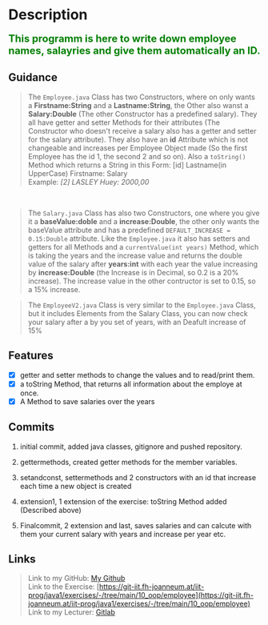 # Description
<span style="color:green; font-size:20px"><b>
This programm is here to write down employee names, salayries and give them automatically an ID.</b>
</span>

## Guidance

>The ``Employee.java`` Class has two Constructors, where on only wants a **Firstname:String** and a **Lastname:String**, the Other also wanst a **Salary:Double** (The other Constructor has a predefined salary). They all have getter and setter Methods for their attributes (The Constructor who doesn't receive a salary also has a getter and setter for the salary attribute). They also have an **id** Attribute which is not changeable and increases per Employee Object made (So the first Employee has the id 1, the second 2 and so on). Also a ``toString()`` Method which returns a String in this Form: [id] Lastname(in UpperCase) Firstname: Salary <br> Example: *[2] LASLEY Huey: 2000,00*
<br>

>The ``Salary.java`` Class has also two Constructors, one where you give it a **baseValue:doble** and a **increase:Double**, the other only wants the baseValue attribute and has a predefined ``DEFAULT_INCREASE = 0.15:Double`` attribute. Like the ``Employee.java`` it also has setters and getters for all Methods and a ``currentValue(int years)`` Method, which is taking the years and the increase value and returns the double value of the salary after **years:int** with each year the value increasing by **increase:Double** (the Increase is in Decimal, so 0.2 is a 20% increase). The increase value in the other contructor is set to 0.15, so a 15% increase.

>The ``EmployeeV2.java`` Class is very similar to the ``Employee.java`` Class, but it includes Elements from the Salary Class, you can now check your salary after a by you set of years, with an Deafult increase of 15%

## Features

 - [X] getter and setter methods to change the values and to read/print them.
 - [X] a toString Method, that returns all information about the employe at once.
 - [X] A Method to save salaries over the years

## Commits

1. initial commit, added java classes, gitignore and pushed repository.

2. gettermethods, created getter methods for the member variables.

3. setandconst, settermethods and 2 constructors with an id that increase each time a new object is created 

4. extension1, 1 extension of the exercise: toString Method added (Described above)

5. Finalcommit, 2 extension and last, saves salaries and can calcute with them your current salary with years and increase per year etc.

## Links

> Link to my GitHub: [My Github](https://github.com/casper-zielinski)<br>
> Link to the Exercise: [https://git-iit.fh-joanneum.at/iit-prog/java1/exercises/-/tree/main/10_oop/employee](https://git-iit.fh-joanneum.at/iit-prog/java1/exercises/-/tree/main/10_oop/employee)
>Link to my Lecturer: [Gitlab](https://git-iit.fh-joanneum.at/schwabha)
